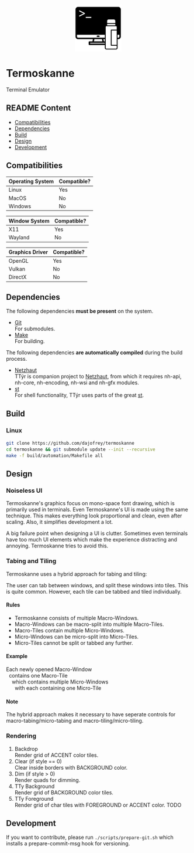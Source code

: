 <p align="center">
 <img src="./build/data/icons/128x128.png"/>
</p>

# Termoskanne

Terminal Emulator  

## README Content

 - [Compatibilities](#Compatibilities)
 - [Dependencies](#Dependencies)
 - [Build](#Build)
 - [Design](#Design)
 - [Development](#Development)

## Compatibilities

| Operating System | Compatible? |
| --- | --- |
| Linux | Yes |
| MacOS |  No |
| Windows |  No |

| Window System | Compatible? |
| --- | --- |
| X11 |  Yes |
| Wayland | No |

| Graphics Driver | Compatible? |
| --- | --- |
| OpenGL | Yes |
| Vulkan | No |
| DirectX | No |

## Dependencies

The following dependencies **must be present** on the system. 

 * [Git](https://git-scm.com)  
For submodules.
 * [Make](https://www.gnu.org/software/make)  
For building. 

The following dependencies **are automatically compiled** during the build process.

 * [Netzhaut](https://github.com/dajofrey/netzhaut)  
TTýr is companion project to [Netzhaut](https://github.com/dajofrey/netzhaut), from which it requires nh-api, nh-core, nh-encoding, nh-wsi and nh-gfx modules.
 * [st](https://st.suckless.org/)  
For shell functionality, TTýr uses parts of the great [st](https://st.suckless.org/).   

## Build

### Linux

```bash
git clone https://github.com/dajofrey/termoskanne
cd termoskanne && git submodule update --init --recursive    
make -f build/automation/Makefile all
```

## Design

### Noiseless UI
Termoskanne's graphics focus on mono-space font drawing, which is primarily used in terminals. Even Termoskanne's UI is made using the same technique. This makes everything look proportional and clean, even after scaling. Also, it simplifies development a lot. 
   
A big failure point when designing a UI is clutter. Sometimes even terminals have too much UI elements which make the experience distracting and annoying. Termoskanne tries to avoid this.

### Tabing and Tiling
Termoskanne uses a hybrid approach for tabing and tiling:   
  
The user can tab between windows, and split these windows into tiles. This is quite common. However, each tile can be tabbed and tiled individually.

#### Rules

* Termoskanne consists of multiple Macro-Windows. 
* Macro-Windows can be macro-split into multiple Macro-Tiles.
* Macro-Tiles contain multiple Micro-Windows.  
* Micro-Windows can be micro-split into Micro-Tiles.   
* Micro-Tiles cannot be split or tabbed any further.  
 
#### Example

Each newly opened Macro-Window  
&nbsp; contains one Macro-Tile   
&nbsp; &nbsp; which contains multiple Micro-Windows  
&nbsp; &nbsp; &nbsp; with each containing one Micro-Tile  

#### Note 
The hybrid approach makes it necessary to have seperate controls for macro-tabing/micro-tabing and macro-tiling/micro-tiling.

### Rendering

1. Backdrop  
Render grid of ACCENT color tiles.
2. Clear (if style == 0)  
Clear inside borders with BACKGROUND color.
3. Dim (if style > 0)  
Render quads for dimming.
4. TTy Background   
Render grid of BACKGROUND color tiles.
5. TTy Foreground  
Render grid of char tiles with FOREGROUND or ACCENT color.
TODO

## Development
If you want to contribute, please run `./scripts/prepare-git.sh` which installs a prepare-commit-msg hook for versioning.
